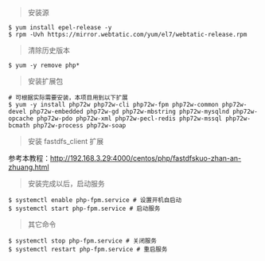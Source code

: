 > 安装源

```
$ yum install epel-release -y
$ rpm -Uvh https://mirror.webtatic.com/yum/el7/webtatic-release.rpm
```

> 清除历史版本

```
$ yum -y remove php*
```

> 安装扩展包

```
# 可根据实际需要安装，本项目用到以下扩展
$ yum -y install php72w php72w-cli php72w-fpm php72w-common php72w-devel php72w-embedded php72w-gd php72w-mbstring php72w-mysqlnd php72w-opcache php72w-pdo php72w-xml php72w-pecl-redis php72w-mssql php72w-bcmath php72w-process php72w-soap
```

> 安装 fastdfs\_client 扩展

参考本教程：http://192.168.3.29:4000/centos/php/fastdfskuo-zhan-an-zhuang.html

> 安装完成以后，启动服务

```
$ systemctl enable php-fpm.service # 设置开机自启动
$ systemctl start php-fpm.service # 启动服务
```

> 其它命令

```
$ systemctl stop php-fpm.service # 关闭服务
$ systemctl restart php-fpm.service # 重启服务
```



